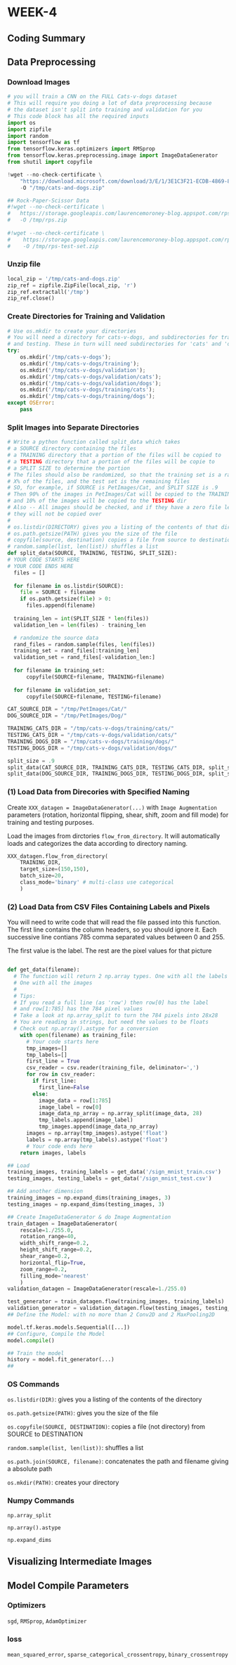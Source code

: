 # WEEK-4

## Coding Summary 

## Data Preprocessing

### Download Images
```python
# you will train a CNN on the FULL Cats-v-dogs dataset
# This will require you doing a lot of data preprocessing because
# the dataset isn't split into training and validation for you
# This code block has all the required inputs
import os
import zipfile
import random
import tensorflow as tf
from tensorflow.keras.optimizers import RMSprop
from tensorflow.keras.preprocessing.image import ImageDataGenerator
from shutil import copyfile

!wget --no-check-certificate \
    "https://download.microsoft.com/download/3/E/1/3E1C3F21-ECDB-4869-8368-6DEBA77B919F/kagglecatsanddogs_3367a.zip" \
    -O "/tmp/cats-and-dogs.zip"

## Rock-Paper-Scissor Data 
#!wget --no-check-certificate \
#   https://storage.googleapis.com/laurencemoroney-blog.appspot.com/rps.zip \
#   -O /tmp/rps.zip
  
#!wget --no-check-certificate \
#    https://storage.googleapis.com/laurencemoroney-blog.appspot.com/rps-test-set.zip \
#    -O /tmp/rps-test-set.zip   
```
### Unzip file

```python
local_zip = '/tmp/cats-and-dogs.zip'
zip_ref = zipfile.ZipFile(local_zip, 'r')
zip_ref.extractall('/tmp')
zip_ref.close()
```

### Create Directories for Training and Validation

```python
# Use os.mkdir to create your directories
# You will need a directory for cats-v-dogs, and subdirectories for training
# and testing. These in turn will need subdirectories for 'cats' and 'dogs'
try:
    os.mkdir('/tmp/cats-v-dogs');
    os.mkdir('/tmp/cats-v-dogs/training');
    os.mkdir('/tmp/cats-v-dogs/validation');
    os.mkdir('/tmp/cats-v-dogs/validation/cats');
    os.mkdir('/tmp/cats-v-dogs/validation/dogs');
    os.mkdir('/tmp/cats-v-dogs/training/cats');
    os.mkdir('/tmp/cats-v-dogs/training/dogs');
except OSError:
    pass
```

### Split Images into Separate Directories 
```python
# Write a python function called split_data which takes
# a SOURCE directory containing the files
# a TRAINING directory that a portion of the files will be copied to
# a TESTING directory that a portion of the files will be copie to
# a SPLIT SIZE to determine the portion
# The files should also be randomized, so that the training set is a random
# X% of the files, and the test set is the remaining files
# SO, for example, if SOURCE is PetImages/Cat, and SPLIT SIZE is .9
# Then 90% of the images in PetImages/Cat will be copied to the TRAINING dir
# and 10% of the images will be copied to the TESTING dir
# Also -- All images should be checked, and if they have a zero file length,
# they will not be copied over
#
# os.listdir(DIRECTORY) gives you a listing of the contents of that directory
# os.path.getsize(PATH) gives you the size of the file
# copyfile(source, destination) copies a file from source to destination
# random.sample(list, len(list)) shuffles a list
def split_data(SOURCE, TRAINING, TESTING, SPLIT_SIZE):
# YOUR CODE STARTS HERE
# YOUR CODE ENDS HERE
  files = []
  
  for filename in os.listdir(SOURCE):
    file = SOURCE + filename
    if os.path.getsize(file) > 0:
      files.append(filename)
    
  training_len = int(SPLIT_SIZE * len(files))
  validation_len = len(files) - training_len

  # randomize the source data
  rand_files = random.sample(files, len(files))
  training_set = rand_files[:training_len]
  validation_set = rand_files[-validation_len:]
  
  for filename in training_set:
      copyfile(SOURCE+filename, TRAINING+filename)
      
  for filename in validation_set:
      copyfile(SOURCE+filename, TESTING+filename)

CAT_SOURCE_DIR = "/tmp/PetImages/Cat/"
DOG_SOURCE_DIR = "/tmp/PetImages/Dog/"

TRAINING_CATS_DIR = "/tmp/cats-v-dogs/training/cats/"
TESTING_CATS_DIR = "/tmp/cats-v-dogs/validation/cats/"
TRAINING_DOGS_DIR = "/tmp/cats-v-dogs/training/dogs/"
TESTING_DOGS_DIR = "/tmp/cats-v-dogs/validation/dogs/"

split_size = .9
split_data(CAT_SOURCE_DIR, TRAINING_CATS_DIR, TESTING_CATS_DIR, split_size)
split_data(DOG_SOURCE_DIR, TRAINING_DOGS_DIR, TESTING_DOGS_DIR, split_size)
```
### (1) Load Data from Direcories with Specified Naming

Create `XXX_datagen = ImageDataGenerator(...)` with `Image Augmentation` parameters (rotation, horizontal flipping, shear, shift, zoom and fill mode) for training and testing purposes. 

Load the images from dirctories `flow_from_directory`. It will automatically loads and categorizes the data according to directory naming.  
```python
XXX_datagen.flow_from_directory(
    TRAINING_DIR,
    target_size=(150,150),
    batch_size=20,
    class_mode='binary' # multi-class use categorical
    )

```

### (2) Load Data from CSV Files Containing Labels and Pixels
You will need to write code that will read the file passed into this function. The first line contains the column headers, so you should ignore it. Each successive line contians 785 comma separated values between 0 and 255. 

The first value is the label. The rest are the pixel values for that picture
```python

def get_data(filename):
  # The function will return 2 np.array types. One with all the labels
  # One with all the images
  #
  # Tips: 
  # If you read a full line (as 'row') then row[0] has the label
  # and row[1:785] has the 784 pixel values
  # Take a look at np.array_split to turn the 784 pixels into 28x28
  # You are reading in strings, but need the values to be floats
  # Check out np.array().astype for a conversion
    with open(filename) as training_file:
      # Your code starts here
      tmp_images=[]
      tmp_labels=[]
      first_line = True
      csv_reader = csv.reader(training_file, deliminator=',')
      for row in csv_reader:
        if first_line:
          first_line=False
        else:
          image_data = row[1:785]
          image_label = row[0]
          image_data_np_array = np.array_split(image_data, 28)
          tmp_labels.append(image_label)
          tmp_images.append(image_data_np_array)
      images = np.array(tmp_images).astype('float')
      labels = np.array(tmp_labels).astype('float')
      # Your code ends here
    return images, labels

## Load 
training_images, training_labels = get_data('/sign_mnist_train.csv')
testing_images, testing_labels = get_data('/sign_mnist_test.csv')

## Add another dimension
training_images = np.expand_dims(training_images, 3)
testing_images = np.expand_dims(testing_images, 3)

## Create ImageDataGenerator & do Image Augmentation
train_datagen = ImageDataGenerator(
    rescale=1./255.0,
    rotation_range=40,
    width_shift_range=0.2,
    height_shift_range=0.2,
    shear_range=0.2,
    horizontal_flip=True,
    zoom_range=0.2,
    filling_mode='nearest'
    )
validation_datagen = ImageDataGenerator(rescale=1./255.0)

test_generator = train_datagen.flow(training_images, training_labels)
validation_generator = validation_datagen.flow(testing_images, testing_labels)
## Define the Model: with no more than 2 Conv2D and 2 MaxPooling2D

model.tf.keras.models.Sequential([...])
## Configure, Compile the Model
model.compile()

## Train the model
history = model.fit_generator(...)
##

```

### OS Commands
`os.listdir(DIR)`: gives you a listing of the contents of the directory

`os.path.getsize(PATH)`: gives you the size of the file

`os.copyfile(SOURCE, DESTINATION)`: copies a file (not directory) from SOURCE to DESTINATION

`random.sample(list, len(list))`: shuffles a list

`os.path.join(SOURCE, filename)`: concatenates the path and filename giving a absolute path

`os.mkdir(PATH)`: creates your directory

### Numpy Commands

`np.array_split`

`np.array().astype`

`np.expand_dims`


## Visualizing Intermediate Images

## Model Compile Parameters

### Optimizers
`sgd`, `RMSprop`, `AdamOptimizer`

### loss
`mean_squared_error`, `sparse_categorical_crossentropy`, `binary_crossentropy`


